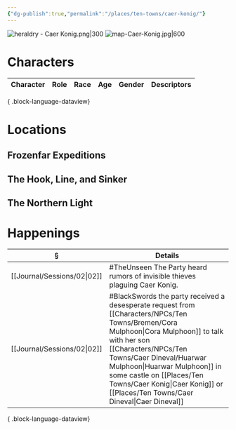 ```yaml
---
{"dg-publish":true,"permalink":"/places/ten-towns/caer-konig/"}
---
```


![heraldry - Caer Konig.png|300](/img/user/_attachments/heraldry/heraldry%20-%20Caer%20Konig.png)
![map-Caer-Konig.jpg|600](/img/user/_attachments/maps/ten%20towns/map-Caer-Konig.jpg)
# Characters
| Character | Role | Race | Age | Gender | Descriptors |
| --------- | ---- | ---- | --- | ------ | ----------- |

{ .block-language-dataview}

# Locations
## Frozenfar Expeditions
## The Hook, Line, and Sinker
## The Northern Light

# Happenings
| §                              | Details                                                                                                                                                                     |
| ------------------------------ | --------------------------------------------------------------------------------------------------------------------------------------------------------------------------- |
| [[Journal/Sessions/02\|02]] | #TheUnseen The Party heard rumors of invisible thieves plaguing Caer Konig.                                                                                                 |
| [[Journal/Sessions/02\|02]] | #BlackSwords the party received a desesperate request from [[Characters/NPCs/Ten Towns/Bremen/Cora Mulphoon\|Cora Mulphoon]] to talk with her son [[Characters/NPCs/Ten Towns/Caer Dineval/Huarwar Mulphoon\|Huarwar Mulphoon]] in some castle on [[Places/Ten Towns/Caer Konig\|Caer Konig]] or [[Places/Ten Towns/Caer Dineval\|Caer Dineval]] |

{ .block-language-dataview}
